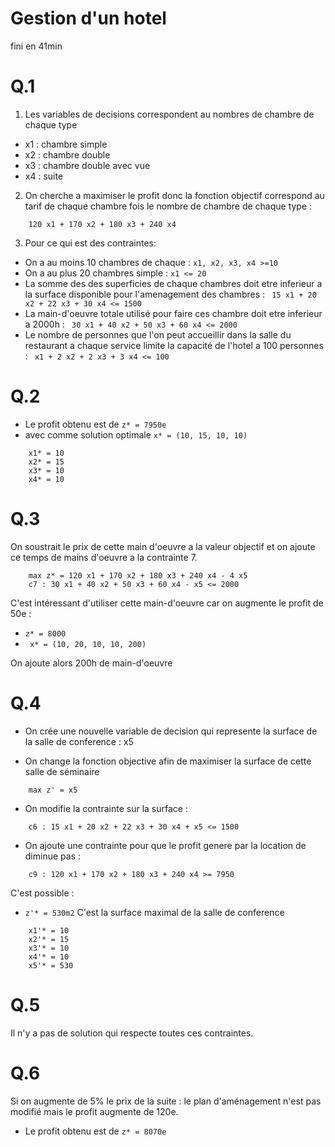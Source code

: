 #   Gestion d'un hotel
fini en 41min

#   Q.1

1.  Les variables de decisions correspondent au nombres de chambre de chaque type 
-   x1 : chambre simple
-   x2 : chambre double
-   x3 : chambre double avec vue
-   x4 : suite

2.  On cherche a maximiser le profit donc la fonction objectif correspond au tarif de chaque chambre fois le nombre de chambre de chaque type : 

```
    120 x1 + 170 x2 + 180 x3 + 240 x4
```

3.  Pour ce qui est des contraintes:
-   On a au moins 10 chambres de chaque : ``x1, x2, x3, x4 >=10``
-   On a au plus 20 chambres simple :  ``x1 <= 20``
-   La somme des des superficies de chaque chambres doit etre inferieur a la surface disponible pour l'amenagement des chambres : 
    ``` 15 x1 + 20 x2 + 22 x3 + 30 x4 <= 1500```
-   La main-d'oeuvre totale utilisé pour faire ces chambre doit etre inferieur a 2000h : `` 30 x1 + 40 x2 + 50 x3 + 60 x4 <= 2000``
-   Le nombre de personnes que l'on peut accueillir dans la salle du restaurant a chaque service limite la capacité de l'hotel a 100 personnes :    `` x1 + 2 x2 + 2 x3 + 3 x4 <= 100``

#   Q.2

-   Le profit obtenu est de ``z* = 7950e``
-   avec comme solution optimale ``x* = (10, 15, 10, 10) ``
```
    x1* = 10
    x2* = 15
    x3* = 10
    x4* = 10
```

#   Q.3

On soustrait le prix de cette main d'oeuvre a la valeur objectif et on ajoute ce temps de mains d'oeuvre a la contrainte 7.

```
    max z* = 120 x1 + 170 x2 + 180 x3 + 240 x4 - 4 x5
    c7 : 30 x1 + 40 x2 + 50 x3 + 60 x4 - x5 <= 2000
```

C'est intéressant d'utiliser cette main-d'oeuvre car on augmente le profit de 50e : 
-   ``z* = 8000``
-   `` x* = (10, 20, 10, 10, 200)``

On ajoute alors 200h de main-d'oeuvre

#   Q.4

-   On crée une nouvelle variable de decision qui represente la surface de la salle de conference : x5

-   On change la fonction objective afin de maximiser la surface de cette salle de séminaire

```
    max z' = x5 
```
-   On modifie la contrainte sur la surface : 
```
    c6 : 15 x1 + 20 x2 + 22 x3 + 30 x4 + x5 <= 1500
```

-   On ajoute une contrainte pour que le profit genere par la location de diminue pas :
```
    c9 : 120 x1 + 170 x2 + 180 x3 + 240 x4 >= 7950
```

C'est possible : 
-   ``z'* = 530m2`` C'est la surface maximal de la salle de conference
```
    x1'* = 10
    x2'* = 15
    x3'* = 10
    x4'* = 10
    x5'* = 530
```

#   Q.5

Il n'y a pas de solution qui respecte toutes ces contraintes.


#   Q.6

Si on augmente de 5% le prix de la suite : le plan d'aménagement n'est pas modifié mais le profit augmente de 120e.
-   Le profit obtenu est de ``z* = 8070e``
